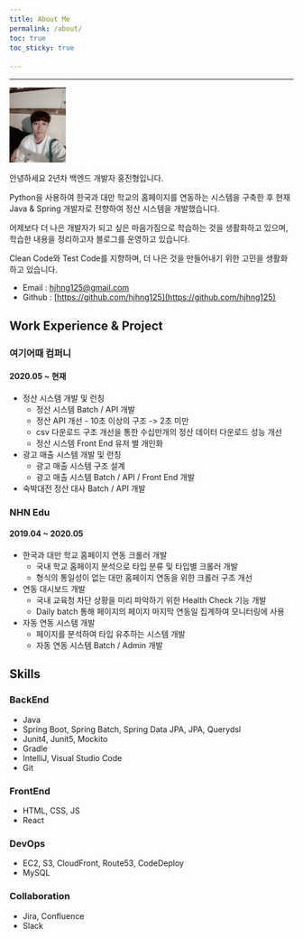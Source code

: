 ```yaml
---
title: About Me
permalink: /about/
toc: true
toc_sticky: true

---
```


<hr>
<img src="/assets/images/profile.jpeg" width="100">

<p>안녕하세요 2년차 백엔드 개발자 홍진형입니다. </p>
<p>Python을 사용하여 한국과 대만 학교의 홈페이지를 연동하는 시스템을 구축한 후 현재 Java & Spring 개발자로 전향하여 정산 시스템을 개발했습니다.</p>
<p>어제보다 더 나은 개발자가 되고 싶은 마음가짐으로 학습하는 것을 생활화하고 있으며, 학습한 내용을 정리하고자 블로그를 운영하고 있습니다.</p>
<p>Clean Code와 Test Code를 지향하며, 더 나은 것을 만들어내기 위한 고민을 생활화하고 있습니다.</p>

* Email : [hjhng125@gmail.com](mailto:hjhng125@gmail.com)
* Github : [https://github.com/hjhng125](https://github.com/hjhng125)

## Work Experience & Project
### 여기어때 컴퍼니
#### 2020.05 ~ 현재
* 정산 시스템 개발 및 런칭
    * 정산 시스템 Batch / API 개발
    * 정산 API 개선 - 10초 이상의 구조 -> 2초 미만
    * csv 다운로드 구조 개선을 통한 수십만개의 정산 데이터 다운로드 성능 개선
    * 정산 시스템 Front End 유저 별 개인화
* 광고 매출 시스템 개발 및 런칭
    * 광고 매출 시스템 구조 설계
    * 광고 매출 시스템 Batch / API / Front End 개발
* 숙박대전 정산 대사 Batch / API 개발

### NHN Edu
#### 2019.04 ~ 2020.05
* 한국과 대만 학교 홈페이지 연동 크롤러 개발
    * 국내 학교 홈페이지 분석으로 타입 분류 및 타입별 크롤러 개발
    * 형식의 통일성이 없는 대만 홈페이지 연동을 위한 크롤러 구조 개선
* 연동 대시보드 개발
    * 국내 교육청 차단 상황을 미리 파악하기 위한 Health Check 기능 개발
    * Daily batch 통해 페이지의 페이지 마지막 연동일 집계하여 모니터링에 사용
* 자동 연동 시스템 개발
    * 페이지를 분석하여 타입 유추하는 시스템 개발
    * 자동 연동 시스템 Batch / Admin 개발

## Skills
### BackEnd
* Java
* Spring Boot, Spring Batch, Spring Data JPA, JPA, Querydsl
* Junit4, Junit5, Mockito
* Gradle
* IntelliJ, Visual Studio Code
* Git

### FrontEnd
* HTML, CSS, JS
* React

### DevOps
* EC2, S3, CloudFront, Route53, CodeDeploy
* MySQL

### Collaboration
* Jira, Confluence
* Slack
